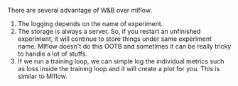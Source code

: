 There are several advantage of W&B over mlflow.
1. The logging depends on the name of experiment.
2. The storage is always a server. So, if you restart an unfinished experiment, it will continue to store things under same experiment name. Mlflow doesn't do this OOTB and sometimes it can be really tricky to handle a lot of stuffs.
3. If we run a training loop, we can simple log the individual metrics such as loss inside the training loop and it will create a plot for you. This is similar to Mlflow.

